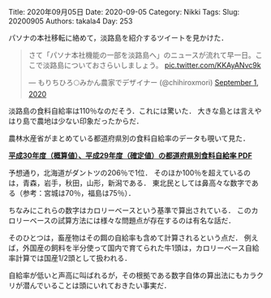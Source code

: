 ﻿Title: 2020年09月05日
Date: 2020-09-05
Category: Nikki
Tags: 
Slug: 20200905
Authors: takala4
Day: 253




パソナの本社移転に絡めて，淡路島を紹介するツイートを見かけた．


<blockquote class="twitter-tweet"><p lang="ja" dir="ltr">さて「パソナ本社機能の一部を淡路島へ」のニュースが流れて早一日。ここで淡路島についておさらいしましょう。 <a href="https://t.co/KKAyANvc9k">pic.twitter.com/KKAyANvc9k</a></p>&mdash; もりちひろ🌕みかん農家でデザイナー (@chihiroxmori) <a href="https://twitter.com/chihiroxmori/status/1300809104676409345?ref_src=twsrc%5Etfw">September 1, 2020</a></blockquote> <script async src="https://platform.twitter.com/widgets.js" charset="utf-8"></script>



淡路島の食料自給率は110％なのだそう．これには驚いた．
大きな島とは言えやはり島で農地は少ない印象だったからだ．



農林水産省がまとめている都道府県別の食料自給率のデータも覗いて見た．


**[平成30年度（概算値）、平成29年度（確定値）の都道府県別食料自給率 PDF](https://www.maff.go.jp/j/zyukyu/zikyu_ritu/attach/pdf/zikyu_10-9.pdf)**



予想通り，北海道がダントツの206％で1位．
そのほか100％を超えているのは，青森，岩手，秋田，山形，新潟である．
東北民としては鼻高々な数字である（参考：宮城は70％，福島は75％）．



ちなみにこれらの数字はカロリーベースという基準で算出されている．
このカロリーベースの試算方法には様々な問題点が存在するのは有名な話だ．


そのひとつは，畜産物はその餌の自給率も含めて計算されるという点だ．
例えば，外国産の飼料を半分使って国内で育てられた牛1頭は，カロリーベース自給率計算では国産1/2頭として扱われる．



自給率が低いと声高に叫ばれるが，その根拠である数字自体の算出法にもカラクリが潜んでいることは頭にいれておきたい事実だ．
